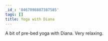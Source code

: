 ```yaml
---
_id_: '8467098887387585'
tags: []
title: Yoga with Diana
---
```


A bit of pre-bed yoga with Diana. Very relaxing.
